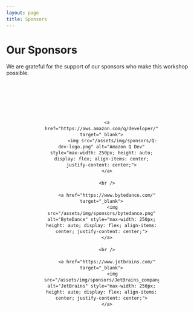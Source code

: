 ```yaml
---
layout: page
title: Sponsors
---
```


# Our Sponsors

We are grateful for the support of our sponsors who make this workshop possible.

<div class="sponsors-container" style="text-align: center; display: flex; justify-content: space-around; align-items: center; flex-wrap: wrap; margin: 100px;">
    
        <a href="https://aws.amazon.com/q/developer/" target="_blank">
            <img src="/assets/img/sponsors/Q-dev-logo.png" alt="Amazon Q Dev" style="max-width: 250px; height: auto; display: flex; align-items: center; justify-content: center;">
        </a>

        <br />

        <a href="https://www.bytedance.com/" target="_blank">
            <img src="/assets/img/sponsors/bytedance.png" alt="ByteDance" style="max-width: 250px; height: auto; display: flex; align-items: center; justify-content: center;">
        </a>

        <br />
    
        <a href="https://www.jetbrains.com/" target="_blank">
            <img src="/assets/img/sponsors/JetBrains_company_logo.svg.png" alt="JetBrains" style="max-width: 250px; height: auto; display: flex; align-items: center; justify-content: center;">
        </a>

</div>
